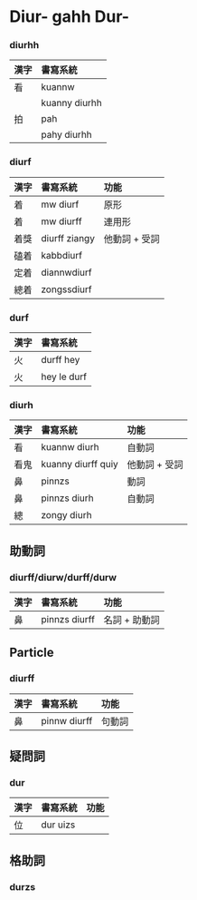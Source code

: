 # Diur- gahh Dur-

### diurhh

| 漢字 | 書寫系統 |
| :--- | :--- |
| 看 | kuannw |
| | kuanny diurhh |
| 拍 | pah |
| | pahy diurhh |

### diurf

| 漢字 | 書寫系統 | 功能 |
| :--- | :--- | :--- |
| 着 | mw diurf | 原形 |
| 着 | mw diurff | 連用形 |
| 着獎 | diurff ziangy | 他動詞 + 受詞 |
| 磕着| kabbdiurf | |
| 定着 | diannwdiurf | |
| 總着 | zongssdiurf | |

### durf

| 漢字 | 書寫系統 |
| :--- | :--- |
| 火 | durff hey |
| 火 | hey le durf |

### diurh

| 漢字 | 書寫系統 | 功能 |
| :--- | :--- | :--- |
| 看 | kuannw diurh | 自動詞 |
| 看鬼 | kuanny diurff quiy | 他動詞 + 受詞 |
| 鼻 | pinnzs | 動詞 |
| 鼻 | pinnzs diurh | 自動詞 |
| 總 | zongy diurh ||

## 助動詞

### diurff/diurw/durff/durw

| 漢字 | 書寫系統 | 功能 |
| :--- | :--- | :--- |
| 鼻 | pinnzs diurff | 名詞 + 助動詞 |

## Particle

### diurff

| 漢字 | 書寫系統 | 功能 |
| :--- | :--- | :--- |
| 鼻 | pinnw diurff | 句動詞 |

## 疑問詞

### dur

| 漢字 | 書寫系統 | 功能 |
| :--- | :--- | :--- |
| 位 | dur uizs |  |

## 格助詞

### durzs
